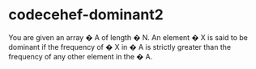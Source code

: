 # codecehef-dominant2
You are given an array  � A of length  � N. An element  � X is said to be dominant if the frequency of  � X in  � A is strictly greater than the frequency of any other element in the  � A.
